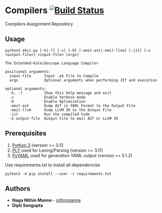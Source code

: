 # Compilers [![Build Status](https://travis-ci.com/nithinmanne/compilers.svg?token=qkM8xJGEEgqsq7NrzJ3U&branch=master)](https://travis-ci.com/nithinmanne/compilers)
Compilers Assignment Repository

## Usage
```
python3 ekcc.py [-h|-?] [-v] [-O] [-emit-ast|-emit-llvm] [-jit] [-o <output-file>] <input-file> [args]

The Extended-Kaleidoscope Language Compiler

positional arguments:
  input-file      Input .ek File to Compile
  args            Optional arguments when performing JIT and execution

optional arguments:
  -h, -?          Show this help message and exit
  -v              Enable Verbose mode
  -O              Enable Optimization
  -emit-ast       Dump AST in YAML Format to the Output File
  -emit-llvm      Dump LLVM IR to the Output File
  -jit            Run the compiled Code
  -o output-file  Output File to emit AST or LLVM IR
```

## Prerequisites
1.  [Python 3](https://www.python.org/) (version >= 3.5)
2.  [PLY](https://www.dabeaz.com/ply/) used for Lexing/Parsing (version >= 3.11)
3.  [PyYAML](https://github.com/yaml/pyyaml/) used for generation YAML output (version >= 5.1.2)

Use requirements.txt to install all dependencies
```
python3 -m pip install --user -r requirements.txt
```

## Authors

* **Naga Nithin Manne** - [nithinmanne](https://github.com/nithinmanne)
* **Dipti Sengupta**
